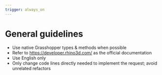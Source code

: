 ```yaml
---
trigger: always_on
---
```


# General guidelines
- Use native Grasshopper types & methods when possible
- Refer to https://developer.rhino3d.com/ as the official documentation
- Use English only
- Only change code lines directly needed to implement the request; avoid unrelated refactors